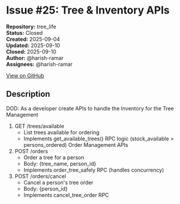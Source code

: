# Issue #25: Tree & Inventory APIs

**Repository:** tree_life  
**Status:** Closed  
**Created:** 2025-09-04  
**Updated:** 2025-09-10  
**Closed:** 2025-09-10  
**Author:** @harish-ramar  
**Assignees:** @harish-ramar  

[View on GitHub](https://github.com/Simtestlab/tree_life/issues/25)

## Description

DOD: As a developer create APIs to handle the Inventory for the Tree Management

1. GET /trees/available
    * List trees available for ordering
    * Implements get_available_trees() RPC logic (stock_available > persons_ordered)
Order Management APIs
2. POST /orders
    * Order a tree for a person
    * Body: {tree_name, person_id}
    * Implements order_tree_safely RPC (handles concurrency)
3. POST /orders/cancel
    * Cancel a person's tree order
    * Body: {person_id}
    * Implements cancel_tree_order RPC
